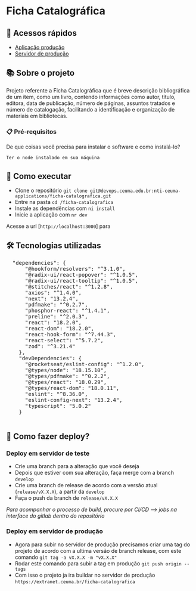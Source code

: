 # Ficha Catalográfica

## 📌 Acessos rápidos
- [Aplicação produção](https://www.extranet.ceuma.br/ficha-catalografica)
- [Servidor de produção](http://melpomene.ceuma.edu.br:9000/)

## 📚 Sobre o projeto

Projeto referente a Ficha Catalográfica que é breve descrição bibliográfica de um item, como um livro, contendo informações como autor, título, editora, data de publicação, número de páginas, assuntos tratados e número de catalogação, facilitando a identificação e organização de materiais em bibliotecas.


### 📋 Pré-requisitos

De que coisas você precisa para instalar o software e como instalá-lo?

```
Ter o node instalado em sua máquina
```

## 🚀 Como executar

- Clone o repositório `git clone git@devops.ceuma.edu.br:nti-ceuma-applications/ficha-catalografica.git`
- Entre na pasta `cd /ficha-catalografica`
- Instale as dependências com `ni install`
- Inicie a aplicação com `nr dev`

Acesse a url [`http://localhost:3000`] para 

## 🛠 Tecnologias utilizadas


  <pre>
  "dependencies": {
      "@hookform/resolvers": "^3.1.0",
      "@radix-ui/react-popover": "^1.0.5",
      "@radix-ui/react-tooltip": "^1.0.5",
      "@stitches/react": "^1.2.8",
      "axios": "^1.4.0",
      "next": "13.2.4",
      "pdfmake": "^0.2.7",
      "phosphor-react": "^1.4.1",
      "preline": "^2.0.3",
      "react": "18.2.0",
      "react-dom": "18.2.0",
      "react-hook-form": "^7.44.3",
      "react-select": "^5.7.2",
      "zod": "^3.21.4"
    },
    "devDependencies": {
      "@rocketseat/eslint-config": "^1.2.0",
      "@types/node": "18.15.10",
      "@types/pdfmake": "^0.2.2",
      "@types/react": "18.0.29",
      "@types/react-dom": "18.0.11",
      "eslint": "^8.36.0",
      "eslint-config-next": "13.2.4",
      "typescript": "5.0.2"
    }
  </pre>



## 🐙 Como fazer deploy?

### Deploy em servidor de teste
- Crie uma branch para a alteração que você deseja
- Depois que estiver com sua alteração, faça merge com a branch `develop`
- Crie uma branch de release de acordo com a versão atual (`release/vX.X.X`), a partir da `develop`
- Faça o push da branch de `release/vX.X.X`

*Para acompanhar o processo de build, procure por CI/CD --> jobs na interface do gitlab dentro do repositório*

### Deploy em servidor de produção
- Agora para subir no servidor de produção precisamos criar uma tag do projeto de acordo com a ultima versão de branch release, com este comando `git tag -a vX.X.X -m "vX.X.X"`
- Rodar este comando para subir a tag em produção `git push origin --tags`
- Com isso o projeto ja ira buildar no servidor de produção `https://extranet.ceuma.br/ficha-catalografica`
